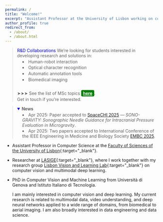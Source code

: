 ```yaml
---
permalink: /
title: "Welcome!"
excerpt: "Assistant Professor at the University of Lisbon working on computer vision and deep learning."
author_profile: true
redirect_from:
  - /about/
  - /about.html
---
```


<blockquote class="compact-block">
  <p ><span style="color:blue">R&amp;D Collaborations</span>
  We’re looking for students interested in developing research and solutions in:</p>
  <ul>
    <li>Human-robot interaction </li>
    <li>Optical character recognition</li>
    <li>Automatic annotation tools</li>
    <li>Biomedical imaging</li>
  </ul>
  <p style="margin-top: 2em;">➤➤➤ See the list of MSc topics <a href="files/2425 MSc topics - NGarcia summary.pdf" style="font-weight: bold; color: white; background-color: green; padding: 2px 6px; border-radius: 4px;">here</a>.</p>
  <p>Get in touch if you’re interested.</p>
</blockquote>

<blockquote>
  <details open class="compact-block">
    <summary><strong>News</strong></summary>
    <ul>
      <li>Apr 2025: Paper accepted to <a href="https://spacechi.media.mit.edu/">SpaceCHI 2025</a> — <em>SONO-GRAVITY: Sonographic Needle Guidance for Intracranial Pressure Evaluation in Microgravity</em>.</li>
      <li>Apr 2025: Two papers accepted to International Conference of the IEEE Engineering in Medicine and Biology Society <a href="https://embc.embs.org/2025/">EMBC 2025</a>.</li>
    </ul>
  </details>
</blockquote>

<style>
.compact-block p {
  margin: 0.2em 0;
}

.compact-block ul {
  margin: 0.2em 0 0.2em 1.2em;
  padding: 0;
  list-style-position: inside;
}

.compact-block li {
  margin-bottom: 0.2em;
}

summary {
  cursor: pointer;
}

summary::marker {
  color: blue;
}
</style>

- Assistant Professor in Computer Science at the [Faculty of Sciences of the University of Lisbon](https://ciencias.ulisboa.pt/pt/di){:target="\_blank"}.
- Researcher at [LASIGE](https://www.lasige.pt){:target="\_blank"}, where I work together with my research group [Lisbon Vision and Learning Lab](https://twitter.com/LxViL_Lab/){:target="\_blank"} on computer vision and multimodal deep learning.
- PhD in Computer Vision and Machine Learning from Università di Genova and Istituto Italiano di Tecnologia.

  I am mainly interested in computer vision and deep learning.
  My current research is related to multimodal data, video understanding, and deep neural networks applied to a wide range of domains, from biomedical to aerial imaging.
  I am also broadly interested in data engineering and data science.
  <!-- + Keywords: computer vision, deep learning, video understanding, multimodal data, biomedical imaging, aerial imaging. -->
